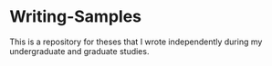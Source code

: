 # Writing-Samples

This is a repository for theses that I wrote independently during my undergraduate and graduate studies. 
